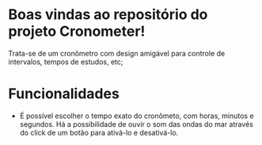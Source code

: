 

# Boas vindas ao repositório do projeto Cronometer!
Trata-se de um cronômetro com design amigável para controle de intervalos, tempos de estudos, etc;

# Funcionalidades
  - É possível escolher o tempo exato do cronômeto, com horas, minutos e segundos.
  Há a possibilidade de ouvir o som das ondas do mar através do click de um botão para ativá-lo e desativá-lo.
  
